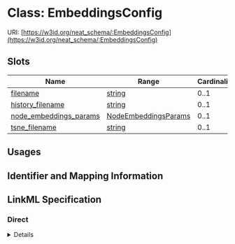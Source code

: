 # Class: EmbeddingsConfig




URI: [https://w3id.org/neat_schema/:EmbeddingsConfig](https://w3id.org/neat_schema/:EmbeddingsConfig)



<!-- no inheritance hierarchy -->



## Slots

| Name | Range | Cardinality | Description  | Info |
| ---  | --- | --- | --- | --- |
| [filename](filename.md) | [string](string.md) | 0..1 | None  | . |
| [history_filename](history_filename.md) | [string](string.md) | 0..1 | None  | . |
| [node_embeddings_params](node_embeddings_params.md) | [NodeEmbeddingsParams](NodeEmbeddingsParams.md) | 0..1 | None  | . |
| [tsne_filename](tsne_filename.md) | [string](string.md) | 0..1 | None  | . |


## Usages



## Identifier and Mapping Information









## LinkML Specification

<!-- TODO: investigate https://stackoverflow.com/questions/37606292/how-to-create-tabbed-code-blocks-in-mkdocs-or-sphinx -->

### Direct

<details>
```yaml
name: EmbeddingsConfig
from_schema: https://w3id.org/neat_schema
attributes:
  filename:
    name: filename
    from_schema: https://w3id.org/neat_schema
  history_filename:
    name: history_filename
    from_schema: https://w3id.org/neat_schema
  node_embeddings_params:
    name: node_embeddings_params
    from_schema: https://w3id.org/neat_schema
    range: NodeEmbeddingsParams
  tsne_filename:
    name: tsne_filename
    from_schema: https://w3id.org/neat_schema

```
</details>

### Induced

<details>
```yaml
name: EmbeddingsConfig
from_schema: https://w3id.org/neat_schema
attributes:
  filename:
    name: filename
    from_schema: https://w3id.org/neat_schema
    alias: filename
    owner: EmbeddingsConfig
    range: string
  history_filename:
    name: history_filename
    from_schema: https://w3id.org/neat_schema
    alias: history_filename
    owner: EmbeddingsConfig
    range: string
  node_embeddings_params:
    name: node_embeddings_params
    from_schema: https://w3id.org/neat_schema
    alias: node_embeddings_params
    owner: EmbeddingsConfig
    range: NodeEmbeddingsParams
  tsne_filename:
    name: tsne_filename
    from_schema: https://w3id.org/neat_schema
    alias: tsne_filename
    owner: EmbeddingsConfig
    range: string

```
</details>